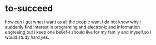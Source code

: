 # to-succeed
how can i get what i want as all the people want 
i do not know why i suddenly find interest in programing and electronic and information engreeing,but i keep one belief-i should live for my family and myself,so i would study hard,yes.
